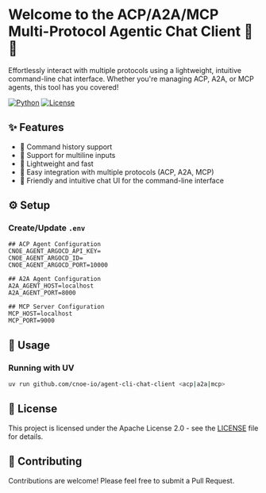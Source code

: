 # Welcome to the ACP/A2A/MCP Multi-Protocol Agentic Chat Client 🤖💬

Effortlessly interact with multiple protocols using a lightweight, intuitive command-line chat interface. Whether you're managing ACP, A2A, or MCP agents, this tool has you covered!

[![Python](https://img.shields.io/badge/python-3.13%2B-blue.svg)](https://www.python.org/)
[![License](https://img.shields.io/badge/License-Apache%202.0-blue)](LICENSE)

## ✨ Features

- 🔄 Command history support
- 📝 Support for multiline inputs
- 🚀 Lightweight and fast
- 🔌 Easy integration with multiple protocols (ACP, A2A, MCP)
- 💬 Friendly and intuitive chat UI for the command-line interface

## ⚙️ Setup

### Create/Update `.env`

```env
## ACP Agent Configuration
CNOE_AGENT_ARGOCD_API_KEY=
CNOE_AGENT_ARGOCD_ID=
CNOE_AGENT_ARGOCD_PORT=10000

## A2A Agent Configuration
A2A_AGENT_HOST=localhost
A2A_AGENT_PORT=8000

## MCP Server Configuration
MCP_HOST=localhost
MCP_PORT=9000
```

## 🚀 Usage

### Running with UV

```bash
uv run github.com/cnoe-io/agent-cli-chat-client <acp|a2a|mcp>
```

## 📄 License

This project is licensed under the Apache License 2.0 - see the [LICENSE](LICENSE) file for details.

## 👥 Contributing

Contributions are welcome! Please feel free to submit a Pull Request.